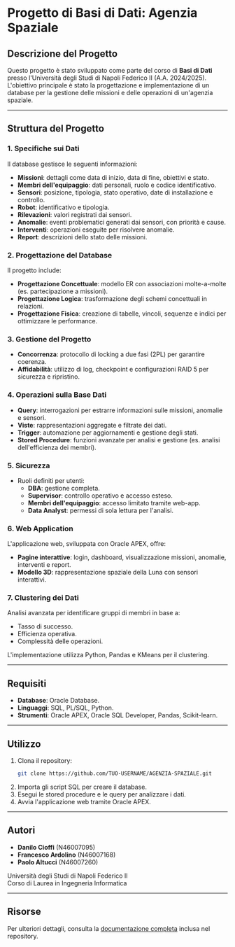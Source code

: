 # Progetto di Basi di Dati: Agenzia Spaziale

## Descrizione del Progetto
Questo progetto è stato sviluppato come parte del corso di **Basi di Dati** presso l'Università degli Studi di Napoli Federico II (A.A. 2024/2025). L'obiettivo principale è stato la progettazione e implementazione di un database per la gestione delle missioni e delle operazioni di un'agenzia spaziale.

---

## Struttura del Progetto

### 1. Specifiche sui Dati
Il database gestisce le seguenti informazioni:
- **Missioni**: dettagli come data di inizio, data di fine, obiettivi e stato.
- **Membri dell'equipaggio**: dati personali, ruolo e codice identificativo.
- **Sensori**: posizione, tipologia, stato operativo, date di installazione e controllo.
- **Robot**: identificativo e tipologia.
- **Rilevazioni**: valori registrati dai sensori.
- **Anomalie**: eventi problematici generati dai sensori, con priorità e cause.
- **Interventi**: operazioni eseguite per risolvere anomalie.
- **Report**: descrizioni dello stato delle missioni.

### 2. Progettazione del Database
Il progetto include:
- **Progettazione Concettuale**: modello ER con associazioni molte-a-molte (es. partecipazione a missioni).
- **Progettazione Logica**: trasformazione degli schemi concettuali in relazioni.
- **Progettazione Fisica**: creazione di tabelle, vincoli, sequenze e indici per ottimizzare le performance.

### 3. Gestione del Progetto
- **Concorrenza**: protocollo di locking a due fasi (2PL) per garantire coerenza.
- **Affidabilità**: utilizzo di log, checkpoint e configurazioni RAID 5 per sicurezza e ripristino.

### 4. Operazioni sulla Base Dati
- **Query**: interrogazioni per estrarre informazioni sulle missioni, anomalie e sensori.
- **Viste**: rappresentazioni aggregate e filtrate dei dati.
- **Trigger**: automazione per aggiornamenti e gestione degli stati.
- **Stored Procedure**: funzioni avanzate per analisi e gestione (es. analisi dell'efficienza dei membri).

### 5. Sicurezza
- Ruoli definiti per utenti:
  - **DBA**: gestione completa.
  - **Supervisor**: controllo operativo e accesso esteso.
  - **Membri dell'equipaggio**: accesso limitato tramite web-app.
  - **Data Analyst**: permessi di sola lettura per l'analisi.

### 6. Web Application
L'applicazione web, sviluppata con Oracle APEX, offre:
- **Pagine interattive**: login, dashboard, visualizzazione missioni, anomalie, interventi e report.
- **Modello 3D**: rappresentazione spaziale della Luna con sensori interattivi.

### 7. Clustering dei Dati
Analisi avanzata per identificare gruppi di membri in base a:
- Tasso di successo.
- Efficienza operativa.
- Complessità delle operazioni.

L'implementazione utilizza Python, Pandas e KMeans per il clustering.

---

## Requisiti
- **Database**: Oracle Database.
- **Linguaggi**: SQL, PL/SQL, Python.
- **Strumenti**: Oracle APEX, Oracle SQL Developer, Pandas, Scikit-learn.

---

## Utilizzo
1. Clona il repository:
   ```bash
   git clone https://github.com/TUO-USERNAME/AGENZIA-SPAZIALE.git
   ```
2. Importa gli script SQL per creare il database.
3. Esegui le stored procedure e le query per analizzare i dati.
4. Avvia l'applicazione web tramite Oracle APEX.

---

## Autori
- **Danilo Cioffi** (N46007095)
- **Francesco Ardolino** (N46007168)
- **Paolo Altucci** (N46007260)

Università degli Studi di Napoli Federico II  
Corso di Laurea in Ingegneria Informatica

---

## Risorse
Per ulteriori dettagli, consulta la [documentazione completa](./Basi_di_Dati-4.pdf) inclusa nel repository.
